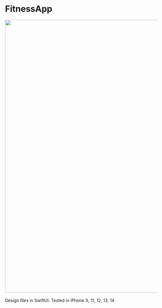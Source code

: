 # FitnessApp

<div align="center">
  <img src="https://pauldyanez.com/images/github/Fitness.png" width="900"/>
</div>
<br>
Design files in SwiftUI.
Tested in iPhone X, 11, 12, 13, 14
